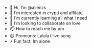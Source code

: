 - 👋 Hi, I’m @alienzs
- 👀 I’m interested in crypti and affilate
- 🌱 I’m currently learning all what i need
- 💞️ I’m looking to collaborate on love  
- 📫 How to reach me by pm
- 😄 Pronouns: Lalala i live song
- ⚡ Fun fact: Im alone

<!---
alienzs/alienzs is a ✨ special ✨ repository because its `README.md` (this file) appears on your GitHub profile.
You can click the Preview link to take a look at your changes.
--->
